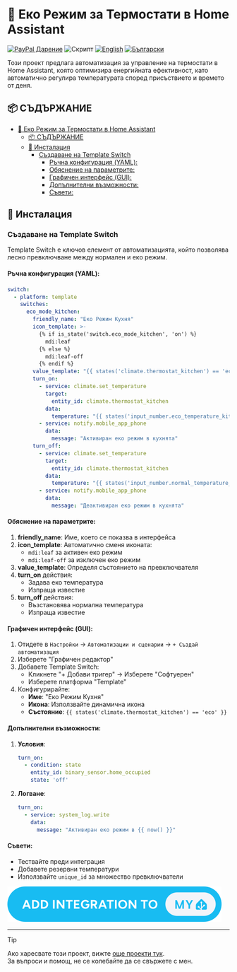 # 🌿 Еко Режим за Термостати в Home Assistant

[![PayPal Дарение](https://img.shields.io/badge/PayPal-Дари-синьо?logo=paypal)](https://www.paypal.com/donate/?hosted_button_id=AAWFZVF2XCP5A)
![Скрипт](https://img.shields.io/badge/logo-yaml-green?logo=yaml)
[![English](https://img.shields.io/badge/ENGLISH-език-green?logo=translate&labelColor=gray&style=flat-square&link=https://example.com/en)](README.md)
[![Български](https://img.shields.io/badge/БЪЛГАРСКИ-език-green?logo=translate&labelColor=gray&style=flat-square&link=https://example.com/bg)](BG.md)

Този проект предлага автоматизация за управление на термостати в Home Assistant, която оптимизира енергийната ефективност, като автоматично регулира температурата според присъствието и времето от деня.

## 📦 СЪДЪРЖАНИЕ

- [🌿 Еко Режим за Термостати в Home Assistant](#-еко-режим-за-термостати-в-home-assistant)
  - [📦 СЪДЪРЖАНИЕ](#-съдържание)
  - [🔧 Инсталация](#-инсталация)
    - [Създаване на Template Switch](#създаване-на-template-switch)
      - [Ръчна конфигурация (YAML):](#ръчна-конфигурация-yaml)
      - [Обяснение на параметрите:](#обяснение-на-параметрите)
      - [Графичен интерфейс (GUI):](#графичен-интерфейс-gui)
      - [Допълнителни възможности:](#допълнителни-възможности)
      - [Съвети:](#съвети)

## 🔧 Инсталация

### Създаване на Template Switch

Template Switch е ключов елемент от автоматизацията, който позволява лесно превключване между нормален и еко режим.

#### Ръчна конфигурация (YAML):

```yaml
switch:
  - platform: template
    switches:
      eco_mode_kitchen:
        friendly_name: "Еко Режим Кухня"
        icon_template: >-
          {% if is_state('switch.eco_mode_kitchen', 'on') %}
            mdi:leaf
          {% else %}
            mdi:leaf-off
          {% endif %}
        value_template: "{{ states('climate.thermostat_kitchen') == 'eco' }}"
        turn_on:
          - service: climate.set_temperature
            target:
              entity_id: climate.thermostat_kitchen
            data:
              temperature: "{{ states('input_number.eco_temperature_kitchen') | float }}"
          - service: notify.mobile_app_phone
            data:
              message: "Активиран еко режим в кухнята"
        turn_off:
          - service: climate.set_temperature
            target:
              entity_id: climate.thermostat_kitchen
            data:
              temperature: "{{ states('input_number.normal_temperature_kitchen') | float }}"
          - service: notify.mobile_app_phone
            data:
              message: "Деактивиран еко режим в кухнята"
```

#### Обяснение на параметрите:

1. **friendly_name**: Име, което се показва в интерфейса
2. **icon_template**: Автоматично сменя иконата:
   - `mdi:leaf` за активен еко режим
   - `mdi:leaf-off` за изключен еко режим
3. **value_template**: Определя състоянието на превключвателя
4. **turn_on** действия:
   - Задава еко температура
   - Изпраща известие
5. **turn_off** действия:
   - Възстановява нормална температура
   - Изпраща известие

#### Графичен интерфейс (GUI):

1. Отидете в `Настройки` → `Автоматизации и сценарии` → `+ Създай автоматизация`
2. Изберете "Графичен редактор"
3. Добавете Template Switch:
   - Кликнете "+ Добави тригер" → Изберете "Софтуерен"
   - Изберете платформа "Template"
4. Конфигурирайте:
   - **Име**: "Еко Режим Кухня"
   - **Икона**: Използвайте динамична икона
   - **Състояние**: `{{ states('climate.thermostat_kitchen') == 'eco' }}`

#### Допълнителни възможности:

1. **Условия**:
   ```yaml
   turn_on:
     - condition: state
       entity_id: binary_sensor.home_occupied
       state: 'off'
   ```

2. **Логване**:
   ```yaml
   turn_on:
     - service: system_log.write
       data:
         message: "Активиран еко режим в {{ now() }}"
   ```

#### Съвети:

- Тествайте преди интеграция
- Добавете резервни температури
- Използвайте `unique_id` за множество превключватели

[![Добави Template Switch](/img/button%20ADD%20Temlate.svg)](https://my.home-assistant.io/redirect/config_flow_start?domain=template)

---
> [!TIP]
> Ако харесвате този проект, вижте [още проекти тук](https://github.com/Bacard1?tab=repositories).  
> За въпроси и помощ, не се колебайте да се свържете с мен.